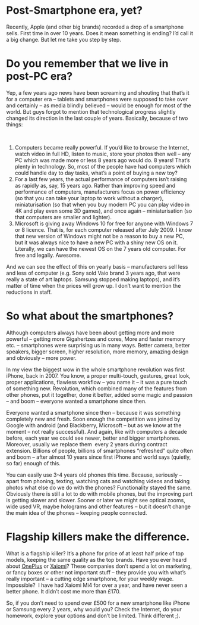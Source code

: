 # Post-Smartphone era, yet?

Recently, Apple (and other big brands) recorded a drop of a smartphone sells. First time in over 10 years. Does it mean something is ending? I&#8217;d call it a big change. But let me take you step by step.<!--more-->

# Do you remember that we live in post-PC era?

Yep, a few years ago news have been screaming and shouting that that&#8217;s it for a computer era &#8211; tablets and smartphones were supposed to take over and certainly &#8211; as media blindly believed &#8211; would be enough for most of the world. But guys forgot to mention that technological progress slightly changed its direction in the last couple of years. Basically, because of two things:

&nbsp;

  1. Computers became really powerful. If you&#8217;d like to browse the Internet, watch video in full HD, listen to music, store your photos then well &#8211; any PC which was made more or less 8 years ago would do. 8 years! That&#8217;s plenty in technology. So, most of the people have had computers which could handle day to day tasks, what&#8217;s a point of buying a new toy?
  2. For a last few years, the actual performance of computers isn&#8217;t raising as rapidly as, say, 15 years ago. Rather than improving speed and performance of computers, manufacturers focus on power efficiency (so that you can take your laptop to work without a charger), miniaturisation (so that when you buy modern PC you can play video in 4K and play even some 3D games), and once again &#8211; miniaturisation (so that computers are smaller and lighter).
  3. Microsoft is giving away Windows 10 for free for anyone with Windows 7 or 8 licence. That is, for each computer released after July 2009. I know that new version of Windows might not be a reason to buy a new PC, but it was always nice to have a new PC with a shiny new OS on it. Literally, we can have the newest OS on the 7 years old computer. For free and legally. Awesome.

And we can see the effect of this on yearly basis &#8211; manufacturers sell less and less of computer (e.g. Sony sold Vaio brand 3 years ago, that were really a state of art laptops. Samsung stopped making laptops), and it&#8217;s matter of time when the prices will grow up. I don&#8217;t want to mention the reductions in staff.

# So what about the smartphones?

Although computers always have been about getting more and more powerful &#8211; getting more Gigahertzes and cores, More and faster memory etc. &#8211; smartphones were surprising us in many ways. Better camera, better speakers, bigger screen, higher resolution, more memory, amazing design and obviously &#8211; more power.

In my view the biggest wow in the whole smartphone revolution was first iPhone, back in 2007. You know, a proper multi-touch, gestures, great look, proper applications, flawless workflow &#8211; you name it &#8211; it was a pure touch of something new. Revolution, which combined many of the features from other phones, put it together, done it better, added some magic and passion &#8211; and boom &#8211; everyone wanted a smartphone since then.

Everyone wanted a smartphone since then &#8211; because it was something completely new and fresh. Soon enough the competition was joined by Google with android (and Blackberry, Microsoft &#8211; but as we know at the moment &#8211; not really successful). And again, like with computers a decade before, each year we could see newer, better and bigger smartphones. Moreover, usually we replace them  every 2 years during contract extension. Billions of people, billions of smartphones &#8220;refreshed&#8221; quite often and boom &#8211; after almost 10 years since first iPhone and world says (quietly, so far) enough of this.

You can easily use 3-4 years old phones this time. Because, seriously &#8211; apart from phoning, texting, watching cats and watching videos and taking photos what else do we do with the phones? Functionality stayed the same. Obviously there is still a lot to do with mobile phones, but the improving part is getting slower and slower. Sooner or later we might see optical zooms, wide used VR, maybe holograms and other features &#8211; but it doesn&#8217;t change the main idea of the phones &#8211; keeping people connected.

# Flagship killers make the difference.

What is a flagship killer? It&#8217;s a phone for price of at least half price of top models, keeping the same quality as the top brands. Have you ever heard about [OnePlus][1] or [Xaiomi][2]? These companies don&#8217;t spend a lot on marketing, or fancy boxes or other not important stuff &#8211; they provide you with what&#8217;s really important &#8211; a cutting edge smartphone, for your weekly wage. Impossible?  I have had Xaiomi Mi4 for over a year, and have never seen a better phone. It didn&#8217;t cost me more than £170.

So, if you don&#8217;t need to spend over £500 for a new smartphone like iPhone or Samsung every 2 years, why would you? Check the Internet, do your homework, explore your options and don&#8217;t be limited. Think different ;).

 [1]: https://oneplus.net/uk/2
 [2]: http://www.mi.com/en/mi5/
